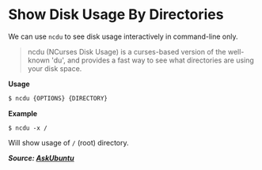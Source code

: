 # Show Disk Usage By Directories

We can use `ncdu` to see disk usage interactively in command-line only.

> ncdu (NCurses Disk Usage) is a curses-based version of the well-known 'du', and provides a fast way to see what directories are using your disk space.

**Usage**

```bash
$ ncdu {OPTIONS} {DIRECTORY}
```

**Example**

```
$ ncdu -x /
```

Will show usage of `/` (root) directory.

**_Source: [AskUbuntu](https://askubuntu.com/a/305057)_**
